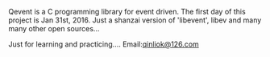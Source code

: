 Qevent is a C programming library for event driven.
The first day of this project is Jan 31st, 2016.
Just a shanzai version of 'libevent', libev and many many other open sources...

Just for learning and practicing....
Email:qinliok@126.com